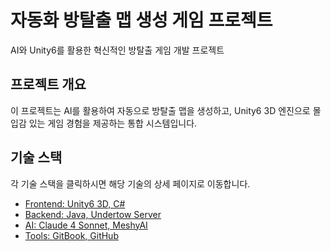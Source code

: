 # 자동화 방탈출 맵 생성 게임 프로젝트 
 
AI와 Unity6를 활용한 혁신적인 방탈출 게임 개발 프로젝트 
 
## 프로젝트 개요 
이 프로젝트는 AI를 활용하여 자동으로 방탈출 맵을 생성하고, 
Unity6 3D 엔진으로 몰입감 있는 게임 경험을 제공하는 통합 시스템입니다. 

## 기술 스택

각 기술 스택을 클릭하시면 해당 기술의 상세 페이지로 이동합니다.

- [Frontend: Unity6 3D, C#](https://febries-organization.gitbook.io/bangtalboyband/5.-unity/game-implementation)
- [Backend: Java, Undertow Server](https://febries-organization.gitbook.io/bangtalboyband/4./overview)
- [AI: Claude 4 Sonnet, MeshyAI](링크주소)
- [Tools: GitBook, GitHub](링크주소)
